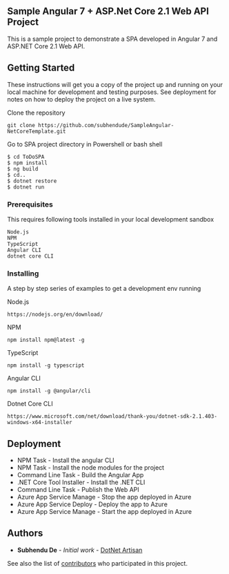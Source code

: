 ## Sample Angular 7  + ASP.Net Core 2.1 Web API Project

This is a sample project to demonstrate a SPA developed in Angular 7 and ASP.NET Core 2.1 Web API.

## Getting Started

These instructions will get you a copy of the project up and running on your local machine for development and testing purposes. See deployment for notes on how to deploy the project on a live system.

Clone the repository

```
git clone https://github.com/subhendude/SampleAngular-NetCoreTemplate.git
```

Go to SPA project directory in Powershell or bash shell

```
$ cd ToDoSPA
$ npm install
$ ng build
$ cd..
$ dotnet restore
$ dotnet run
```

### Prerequisites

This requires following tools installed in your local development sandbox

```
Node.js
NPM
TypeScript
Angular CLI
dotnet core CLI
```

### Installing

A step by step series of examples to get a development env running

Node.js

```
https://nodejs.org/en/download/
```

NPM

```
npm install npm@latest -g
```

TypeScript

```
npm install -g typescript
```

Angular CLI

```
npm install -g @angular/cli
```

Dotnet Core CLI

```
https://www.microsoft.com/net/download/thank-you/dotnet-sdk-2.1.403-windows-x64-installer
```

## Deployment

* NPM Task - Install the angular CLI
* NPM Task - Install the node modules for the project
* Command Line Task - Build the Angular App
* .NET Core Tool Installer - Install the .NET CLI
* Command Line Task - Publish the Web API
* Azure App Service Manage - Stop the app deployed in Azure
* Azure App Service Deploy - Deploy the app to Azure
* Azure App Service Manage - Start the app deployed in Azure

## Authors

* **Subhendu De** - *Initial work* - [DotNet Artisan](http://dotnetartisan.in/)

See also the list of [contributors](https://github.com/subhendude/SampleAngular-NetCoreTemplate/contributors) who participated in this project.
